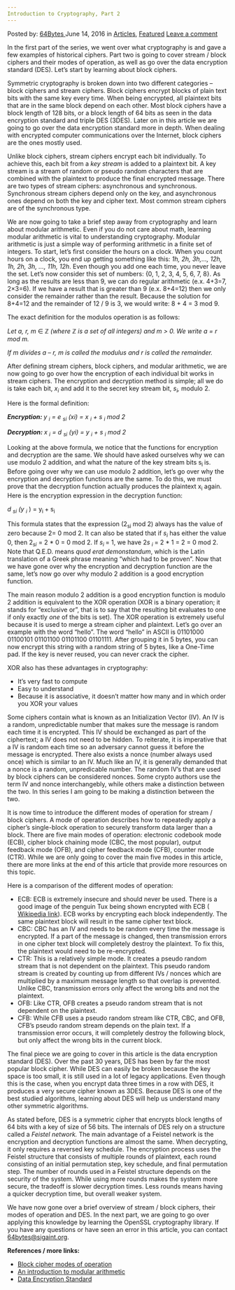 ```yaml
---
Introduction to Cryptography, Part 2
---
```

<article class="post-listing post-14385 post type-post status-publish format-standard has-post-thumbnail hentry category-articles category-deepdot-news tag-cryptography tag-introduction tag-part">
    <div class="post-inner">
    <p class="post-meta">
    <span>Posted by: <a href="https://www.deepdotweb.com/author/64bytes/" title="">64Bytes </a></span>
    <span>June 14, 2016</span>
    <span>in <a href="https://www.deepdotweb.com/category/articles/" rel="category tag">Articles</a>, <a href="https://www.deepdotweb.com/category/deepdot-news/" rel="category tag">Featured</a></span>
    <span><a href="https://www.deepdotweb.com/2016/06/14/introduction-cryptography-part-2/#respond">Leave a comment</a></span>
    </p>
    <div class="clear"></div>
    <div class="entry">
    <p>In the first part of the series, we went over what cryptography is and gave a few examples of historical ciphers. Part two is going to cover stream / block ciphers and their modes of operation, as well as go over the data encryption standard (DES). Let’s start by learning about block ciphers.</p>
    <p>Symmetric cryptography is broken down into two different categories – block ciphers and stream ciphers. Block ciphers encrypt blocks of plain text bits with the same key every time. When being encrypted, all plaintext bits that are in the same block depend on each other. Most block ciphers have a block length of 128 bits, or a block length of 64 bits as seen in the data encryption standard and triple DES (3DES). Later on in this article we are going to go over the data encryption standard more in depth. When dealing with encrypted computer communications over the Internet, block ciphers are the ones mostly used.</p>
    <p>Unlike block ciphers, stream ciphers encrypt each bit individually. To achieve this, each bit from a <em>key stream </em>is added to a plaintext bit. A key stream is a stream of random or pseudo random characters that are combined with the plaintext to produce the final encrypted message. There are two types of stream ciphers: asynchronous and synchronous. Synchronous stream ciphers depend only on the key, and asynchronous ones depend on both the key and cipher text. Most common stream ciphers are of the synchronous type.</p>
    <p>We are now going to take a brief step away from cryptography and learn about modular arithmetic. Even if you do not care about math, learning modular arithmetic is vital to understanding cryptography. Modular arithmetic is just a simple way of performing arithmetic in a finite set of integers. To start, let’s first consider the hours on a clock. When you count hours on a clock, you end up getting something like this: <em>1h, 2h, 3h,…, 12h, 1h, 2h, 3h, …, 11h, 12h</em>. Even though you add one each time, you never leave the set. Let’s now consider this set of numbers: {0, 1, 2, 3, 4, 5, 6, 7, 8}. As long as the results are less than 9, we can do regular arithmetic (e.x. 4+3=7, 2&#215;3=6). If we have a result that is greater than 9 (e.x. 8+4=12) then we only consider the remainder rather than the result. Because the solution for 8+4=12 and the remainder of 12 / 9 is 3, we would write: 8 + 4 = 3 mod 9.</p>
    <p>The exact definition for the modulos operation is as follows:</p>
    <p><em>Let a, r, m </em> ∈ ℤ <em>(where </em>ℤ <em>is a set of all integers) and m &gt; 0. We write a = r mod m. </em></p>
    <p><em>If m divides a – r, m is called the modulus and r is called the remainder.</em></p>
    <p>After defining stream ciphers, block ciphers, and modular arithmetic, we are now going to go over how the encryption of each individual bit works in stream ciphers. The encryption and decryption method is simple; all we do is take each bit, <em>x</em><em><sub>i</sub></em> and add it to the secret key stream bit, <em>s</em><em><sub>i</sub></em><em>,</em> modulo 2.</p>
    <p>Here is the formal definition:</p>
    <p><strong><em>Encryption: </em></strong> <em>y</em> <em><sub>i</sub></em> <em>= e</em> <em><sub>si</sub></em> <em>(xi) = x</em> <em><sub>i</sub></em> <em> + s</em> <em><sub>i</sub></em> <em> mod 2</em></p>
    <p><strong><em>Decryption: </em></strong> <em>x</em> <em><sub>i</sub></em> <em> = d</em> <em><sub>si</sub></em> <em>(yi) = y</em> <em><sub>i</sub></em> <em> + s</em> <em><sub>i</sub></em> <em> mod 2</em></p>
    <p>Looking at the above formula, we notice that the functions for encryption and decryption are the same. We should have asked ourselves why we can use modulo 2 addition, and what the nature of the key stream bits s<sub>i </sub>is. Before going over why we can use modulo 2 addition, let’s go over why the encryption and decryption functions are the same. To do this, we must prove that the decryption function actually produces the plaintext x<sub>i</sub> again. Here is the encryption expression in the decryption function:</p>
    <p><em>d</em> <em><sub>si</sub></em> <em>(y</em> <em><sub>i</sub></em> ) = y<sub>i </sub>+ s<sub>i</sub></p>
    <p>This formula states that the expression (2<sub>si</sub> mod 2) always has the value of zero because 2= 0 mod 2. It can also be stated that if <em>s</em><em><sub>i</sub></em> has either the value 0, then 2<em><sub>si</sub></em> = 2 * 0 = 0 mod 2. If <em>s</em><em><sub>i </sub></em>= 1, we have 2<em>s</em> <em><sub>i </sub></em>= 2 * 1 = 2 = 0 mod 2. Note that Q.E.D. means <em>quod erat demonstandum</em>, which is the Latin translation of a Greek phrase meaning “which had to be proven”. Now that we have gone over why the encryption and decryption function are the same, let’s now go over why modulo 2 addition is a good encryption function.</p>
    <p>The main reason modulo 2 addition is a good encryption function is modulo 2 addition is equivalent to the XOR operation (XOR is a binary operation; it stands for “exclusive or”, that is to say that the resulting bit evaluates to one if only exactly <em>one </em>of the bits is set). The XOR operation is extremely useful because it is used to merge a stream cipher and plaintext. Let’s go over an example with the word “hello”. The word “hello” in ASCII is 01101000 01100101 01101100 01101100 01101111. After grouping it in 5 bytes, you can now encrypt this string with a random string of 5 bytes, like a One-Time pad. If the key is never reused, you can never crack the cipher.</p>
    <p>XOR also has these advantages in cryptography:</p>
    <ul>
    <li>It’s very fast to compute</li>
    <li>Easy to understand</li>
    <li>Because it is associative, it doesn’t matter how many and in which order you XOR your values</li>
    </ul>
    <p>Some ciphers contain what is known as an Initialization Vector (IV). An IV is a random, unpredictable number that makes sure the message is random each time it is encrypted. This IV should be exchanged as part of the ciphertext; a IV does not need to be hidden. To reiterate, it is imperative that a IV is random each time so an adversary cannot guess it before the message is encrypted. There also exists a nonce (number always used once) which is similar to an IV. Much like an IV, it is generally demanded that a nonce is a random, unpredicable number. The random IV&#8217;s that are used by block ciphers can be considered nonces. Some crypto authors use the term IV and nonce interchangebly, while others make a distinction between the two. In this series I am going to be making a distinction between the two.</p>
    <p>It is now time to introduce the different modes of operation for stream / block ciphers. A mode of operation describes how to repeatedly apply a cipher’s single-block operation to securely transform data larger than a block. There are five main modes of operation: electronic codebook mode (ECB), cipher block chaining mode (CBC, the most popular), output feedback mode (OFB), and cipher feedback mode (CFB), counter mode (CTR). While we are only going to cover the main five modes in this article, there are more links at the end of this article that provide more resources on this topic.</p>
    <p>Here is a comparison of the different modes of operation:</p>
    <ul>
    <li>ECB: ECB is extremely insecure and should never be used. There is a good image of the penguin Tux being shown encrypted with ECB ( <a href="https://en.wikipedia.org/wiki/Block_cipher_modes_of_operation#Electronic_codebook_.28ECB.29" target="_blank">Wikipedia link</a>). ECB works by encrypting each block independently. The same plaintext block will result in the same cipher text block.</li>
    <li>CBC: CBC has an IV and needs to be random every time the message is encrypted. If a part of the message is changed, then transmission errors in one cipher text block will completely destroy the plaintext. To fix this, the plaintext would need to be re-encrypted.</li>
    <li>CTR: This is a relatively simple mode. It creates a pseudo random stream that is not dependent on the plaintext. This pseudo random stream is created by counting up from different IVs / nonces which are multiplied by a maximum message length so that overlap is prevented. Unlike CBC, transmission errors only affect the wrong bits and not the plaintext.</li>
    <li>OFB: Like CTR, OFB creates a pseudo random stream that is not dependent on the plaintext.</li>
    <li>CFB: While CFB uses a pseudo random stream like CTR, CBC, and OFB, CFB’s pseudo random stream depends on the plain text. If a transmission error occurs, it will completely destroy the following block, but only affect the wrong bits in the current block.</li>
    </ul>
    <p>The final piece we are going to cover in this article is the data encryption standard (DES). Over the past 30 years, DES has been by far the most popular block cipher. While DES can easily be broken because the key space is too small, it is still used in a lot of legacy applications. Even though this is the case, when you encrypt data three times in a row with DES, it produces a very secure cipher known as 3DES. Because DES is one of the best studied algorithms, learning about DES will help us understand many other symmetric algorithms.</p>
    <p>As stated before, DES is a symmetric cipher that encrypts block lengths of 64 bits with a key of size of 56 bits. The internals of DES rely on a structure called a <em>Feistel network. </em>The main advantage of a Feistel network is the encryption and decryption functions are almost the same. When decrypting, it only requires a reversed key schedule. The encryption process uses the Feistel structure that consists of multiple rounds of plaintext, each round consisting of an initial permutation step, key schedule, and final permutation step. The number of rounds used in a Feistel structure depends on the security of the system. While using more rounds makes the system more secure, the tradeoff is slower decryption times. Less rounds means having a quicker decryption time, but overall weaker system.</p>
    <p>We have now gone over a brief overview of stream / block ciphers, their modes of operation and DES. In the next part, we are going to go over applying this knowledge by learning the OpenSSL cryptography library. If you have any questions or have seen an error in this article, you can contact <a href="mailto:64bytes@sigaint.org" target="_blank">64bytes@sigaint.org</a>.</p>
    <p><b>References / more links:</b></p>
    <ul>
    <li><a href="https://en.wikipedia.org/wiki/Block_cipher_mode_of_operation">Block cipher modes of operation</a></li>
    <li><a href="https://nrich.maths.org/4350">An introduction to modular arithmetic</a></li>
    <li><a href="https://en.wikipedia.org/wiki/Data_Encryption_Standard">Data Encryption Standard</a></li>
    </ul>
    </div>
    <span style="display:none"><a href="https://www.deepdotweb.com/tag/cryptography/" rel="tag">cryptography</a> <a href="https://www.deepdotweb.com/tag/introduction/" rel="tag">introduction</a> <a href="https://www.deepdotweb.com/tag/part/" rel="tag">part</a></span> <span style="display:none" class="updated">2016-06-14</span>
    <div style="display:none" class="vcard author" itemprop="author" itemscope itemtype="http://schema.org/Person"><strong class="fn" itemprop="name"><a href="https://www.deepdotweb.com/author/64bytes/" title="Posts by 64Bytes" rel="author">64Bytes</a></strong></div>
    </div>
</article>

